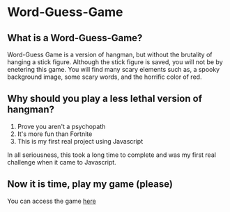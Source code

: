 
# Word-Guess-Game

## What is a Word-Guess-Game?

Word-Guess Game is a version of hangman, but without the brutality of hanging a stick figure. Although the stick figure is saved, you will not be by enetering this game. You will find many scary elements such as, a spooky background image, some scary words, and the horrific color of red.

## Why should you play a less lethal version of hangman?

1. Prove you aren't a psychopath
2. It's more fun than Fortnite
3. This is my first real project using Javascript

In all seriousness, this took a long time to complete and was my first real challenge when it came to Javascript.

## Now it is time, play my game (please)

You can access the game [here](https://alaclair.github.io/Word-Guess-Game/ "Word-Guess-Game")
